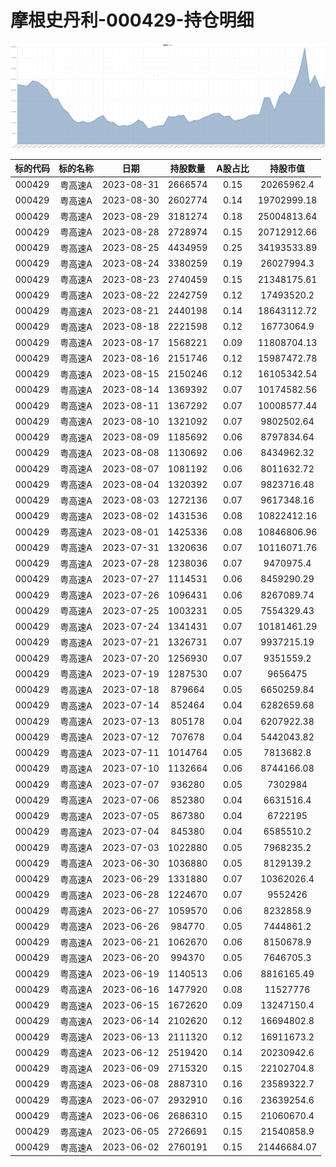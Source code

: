 # 摩根史丹利-000429-持仓明细 



![000429](../../img/morganStanley_000429.png)



| 标的代码 | 标的名称 | 日期 | 持股数量 | A股占比 | 持股市值 |
|:--:|:--:|:--:|:--:|:--:|:--:|
|000429|粤高速A|2023-08-31|2666574|0.15|20265962.4|
|000429|粤高速A|2023-08-30|2602774|0.14|19702999.18|
|000429|粤高速A|2023-08-29|3181274|0.18|25004813.64|
|000429|粤高速A|2023-08-28|2728974|0.15|20712912.66|
|000429|粤高速A|2023-08-25|4434959|0.25|34193533.89|
|000429|粤高速A|2023-08-24|3380259|0.19|26027994.3|
|000429|粤高速A|2023-08-23|2740459|0.15|21348175.61|
|000429|粤高速A|2023-08-22|2242759|0.12|17493520.2|
|000429|粤高速A|2023-08-21|2440198|0.14|18643112.72|
|000429|粤高速A|2023-08-18|2221598|0.12|16773064.9|
|000429|粤高速A|2023-08-17|1568221|0.09|11808704.13|
|000429|粤高速A|2023-08-16|2151746|0.12|15987472.78|
|000429|粤高速A|2023-08-15|2150246|0.12|16105342.54|
|000429|粤高速A|2023-08-14|1369392|0.07|10174582.56|
|000429|粤高速A|2023-08-11|1367292|0.07|10008577.44|
|000429|粤高速A|2023-08-10|1321092|0.07|9802502.64|
|000429|粤高速A|2023-08-09|1185692|0.06|8797834.64|
|000429|粤高速A|2023-08-08|1130692|0.06|8434962.32|
|000429|粤高速A|2023-08-07|1081192|0.06|8011632.72|
|000429|粤高速A|2023-08-04|1320392|0.07|9823716.48|
|000429|粤高速A|2023-08-03|1272136|0.07|9617348.16|
|000429|粤高速A|2023-08-02|1431536|0.08|10822412.16|
|000429|粤高速A|2023-08-01|1425336|0.08|10846806.96|
|000429|粤高速A|2023-07-31|1320636|0.07|10116071.76|
|000429|粤高速A|2023-07-28|1238036|0.07|9470975.4|
|000429|粤高速A|2023-07-27|1114531|0.06|8459290.29|
|000429|粤高速A|2023-07-26|1096431|0.06|8267089.74|
|000429|粤高速A|2023-07-25|1003231|0.05|7554329.43|
|000429|粤高速A|2023-07-24|1341431|0.07|10181461.29|
|000429|粤高速A|2023-07-21|1326731|0.07|9937215.19|
|000429|粤高速A|2023-07-20|1256930|0.07|9351559.2|
|000429|粤高速A|2023-07-19|1287530|0.07|9656475|
|000429|粤高速A|2023-07-18|879664|0.05|6650259.84|
|000429|粤高速A|2023-07-14|852464|0.04|6282659.68|
|000429|粤高速A|2023-07-13|805178|0.04|6207922.38|
|000429|粤高速A|2023-07-12|707678|0.04|5442043.82|
|000429|粤高速A|2023-07-11|1014764|0.05|7813682.8|
|000429|粤高速A|2023-07-10|1132664|0.06|8744166.08|
|000429|粤高速A|2023-07-07|936280|0.05|7302984|
|000429|粤高速A|2023-07-06|852380|0.04|6631516.4|
|000429|粤高速A|2023-07-05|867380|0.04|6722195|
|000429|粤高速A|2023-07-04|845380|0.04|6585510.2|
|000429|粤高速A|2023-07-03|1022880|0.05|7968235.2|
|000429|粤高速A|2023-06-30|1036880|0.05|8129139.2|
|000429|粤高速A|2023-06-29|1331880|0.07|10362026.4|
|000429|粤高速A|2023-06-28|1224670|0.07|9552426|
|000429|粤高速A|2023-06-27|1059570|0.06|8232858.9|
|000429|粤高速A|2023-06-26|984770|0.05|7444861.2|
|000429|粤高速A|2023-06-21|1062670|0.06|8150678.9|
|000429|粤高速A|2023-06-20|994370|0.05|7646705.3|
|000429|粤高速A|2023-06-19|1140513|0.06|8816165.49|
|000429|粤高速A|2023-06-16|1477920|0.08|11527776|
|000429|粤高速A|2023-06-15|1672620|0.09|13247150.4|
|000429|粤高速A|2023-06-14|2102620|0.12|16694802.8|
|000429|粤高速A|2023-06-13|2111320|0.12|16911673.2|
|000429|粤高速A|2023-06-12|2519420|0.14|20230942.6|
|000429|粤高速A|2023-06-09|2715320|0.15|22102704.8|
|000429|粤高速A|2023-06-08|2887310|0.16|23589322.7|
|000429|粤高速A|2023-06-07|2932910|0.16|23639254.6|
|000429|粤高速A|2023-06-06|2686310|0.15|21060670.4|
|000429|粤高速A|2023-06-05|2726691|0.15|21540858.9|
|000429|粤高速A|2023-06-02|2760191|0.15|21446684.07|